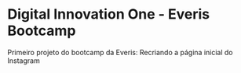 # Digital Innovation One - Everis Bootcamp

Primeiro projeto do bootcamp da Everis: Recriando a página inicial do Instagram
